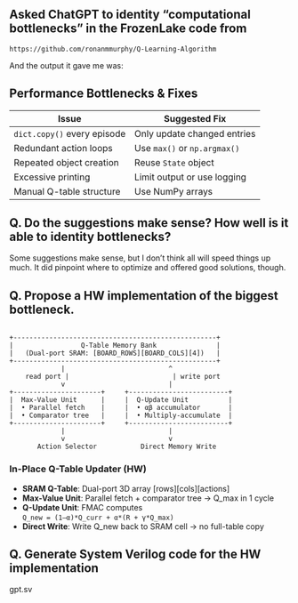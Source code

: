 ## Asked ChatGPT to identity “computational bottlenecks” in the FrozenLake code from
```https://github.com/ronanmmurphy/Q-Learning-Algorithm```

And the output it gave me was:

## Performance Bottlenecks & Fixes

| Issue                       | Suggested Fix                      |
|-----------------------------|------------------------------------|
| `dict.copy()` every episode| Only update changed entries        |
| Redundant action loops      | Use `max()` or `np.argmax()`       |
| Repeated object creation    | Reuse `State` object               |
| Excessive printing          | Limit output or use logging        |
| Manual Q-table structure    | Use NumPy arrays                   |


## Q. Do the suggestions make sense? How well is it able to identity bottlenecks?

Some suggestions make sense, but I don’t think all will speed things up much. It did pinpoint where to optimize and offered good solutions, though.
## Q. Propose a HW implementation of the biggest bottleneck.
```

+---------------------------------------------------+
|                 Q-Table Memory Bank               |
|   (Dual-port SRAM: [BOARD_ROWS][BOARD_COLS][4])   |
+---------------------------------------------------+
             |                          ^
    read port |                          | write port
             v                          |
+----------------------+     +-------------------------+
|  Max-Value Unit      |     |  Q-Update Unit          |
|  • Parallel fetch    |     |  • αβ accumulator       |
|  • Comparator tree   |     |  • Multiply-accumulate  |
+----------------------+     +-------------------------+
             |                          |
             v                          v
       Action Selector           Direct Memory Write
```

### In-Place Q-Table Updater (HW)

- **SRAM Q-Table**: Dual-port 3D array \[rows\]\[cols\]\[actions\]
- **Max-Value Unit**: Parallel fetch + comparator tree → Q_max in 1 cycle
- **Q-Update Unit**: FMAC computes  
  `Q_new = (1–α)*Q_curr + α*(R + γ*Q_max)`
- **Direct Write**: Write Q_new back to SRAM cell → no full-table copy

## Q. Generate System Verilog code for the HW implementation
gpt.sv
